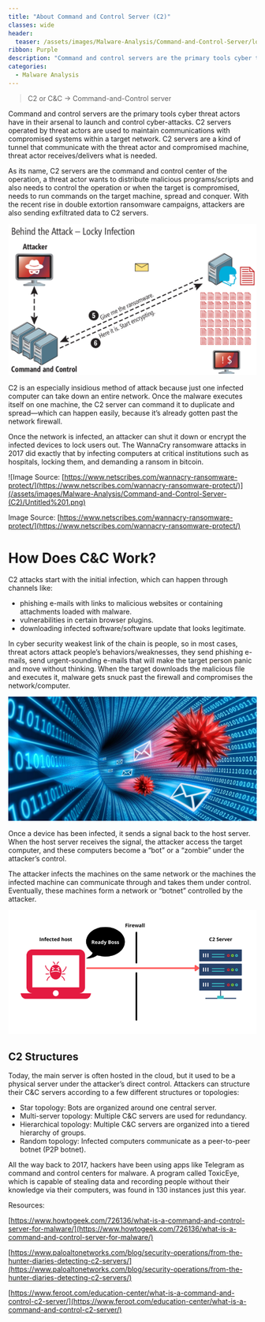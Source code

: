 ```yaml
---
title: "About Command and Control Server (C2)"
classes: wide
header:
  teaser: /assets/images/Malware-Analysis/Command-and-Control-Server/logo.png
ribbon: Purple
description: "Command and control servers are the primary tools cyber threat actors have in their arsenal to launch and control cyber-attacks. C2 servers operated ..."
categories:
  - Malware Analysis
---
```


> C2 or C&C → Command-and-Control server
> 

Command and control servers are the primary tools cyber threat actors have in their arsenal to launch and control cyber-attacks. C2 servers operated by threat actors are used to maintain communications with compromised systems within a target network. C2 servers are a kind of tunnel that communicate with the threat actor and compromised machine, threat actor receives/delivers what is needed. 

As its name, C2 servers are the command and control center of the operation, a threat actor wants to distribute malicious programs/scripts and also needs to control the operation or when the target is compromised, needs to run commands on the target machine, spread and conquer. With the recent rise in double extortion ransomware campaigns, attackers are also sending exfiltrated data to C2 servers.

![Untitled](/assets/images/Malware-Analysis/Command-and-Control-Server-(C2)/Untitled.png)

C2 is an especially insidious method of attack because just one infected computer can take down an entire network. Once the malware executes itself on one machine, the C2 server can command it to duplicate and spread—which can happen easily, because it’s already gotten past the network firewall.

Once the network is infected, an attacker can shut it down or encrypt the infected devices to lock users out. The WannaCry ransomware attacks in 2017 did exactly that by infecting computers at critical institutions such as hospitals, locking them, and demanding a ransom in bitcoin.

![Image Source: [https://www.netscribes.com/wannacry-ransomware-protect/](https://www.netscribes.com/wannacry-ransomware-protect/)](/assets/images/Malware-Analysis/Command-and-Control-Server-(C2)/Untitled%201.png)

Image Source: [https://www.netscribes.com/wannacry-ransomware-protect/](https://www.netscribes.com/wannacry-ransomware-protect/)

# **How Does C&C Work?**

C2 attacks start with the initial infection, which can happen through channels like:

- phishing e-mails with links to malicious websites or containing attachments loaded with malware.
- vulnerabilities in certain browser plugins.
- downloading infected software/software update that looks legitimate.

In cyber security weakest link of the chain is people, so in most cases, threat actors attack people’s behaviors/weaknesses, they send phishing e-mails, send urgent-sounding e-mails that will make the target person panic and move without thinking. When the target downloads the malicious file and executes it, malware gets snuck past the firewall and compromises the network/computer. 

![Untitled](/assets/images/Malware-Analysis/Command-and-Control-Server-(C2)/Untitled%202.png)

Once a device has been infected, it sends a signal back to the host server. When the host server receives the signal, the attacker access the target computer, and these computers become a “bot” or a “zombie” under the attacker’s control.

The attacker infects the machines on the same network or the machines the infected machine can communicate through and takes them under control. Eventually, these machines form a network or “botnet” controlled by the attacker.

![Untitled](/assets/images/Malware-Analysis/Command-and-Control-Server-(C2)/Untitled%203.png)

## C2 Structures

Today, the main server is often hosted in the cloud, but it used to 
be a physical server under the attacker’s direct control. Attackers can 
structure their C&C servers according to a few different structures 
or topologies:

- Star topology: Bots are organized around one central server.
- Multi-server topology: Multiple C&C servers are used for redundancy.
- Hierarchical topology: Multiple C&C servers are organized into a tiered hierarchy of groups.
- Random topology: Infected computers communicate as a peer-to-peer botnet (P2P botnet).

All the way back to 2017, hackers have been using apps like Telegram as command and control centers for malware. A program called ToxicEye, which is capable of stealing data and recording people without their knowledge via their computers, was found in 130 instances just this year.

Resources:

[https://www.howtogeek.com/726136/what-is-a-command-and-control-server-for-malware/](https://www.howtogeek.com/726136/what-is-a-command-and-control-server-for-malware/)

[https://www.paloaltonetworks.com/blog/security-operations/from-the-hunter-diaries-detecting-c2-servers/](https://www.paloaltonetworks.com/blog/security-operations/from-the-hunter-diaries-detecting-c2-servers/)

[https://www.feroot.com/education-center/what-is-a-command-and-control-c2-server/](https://www.feroot.com/education-center/what-is-a-command-and-control-c2-server/)